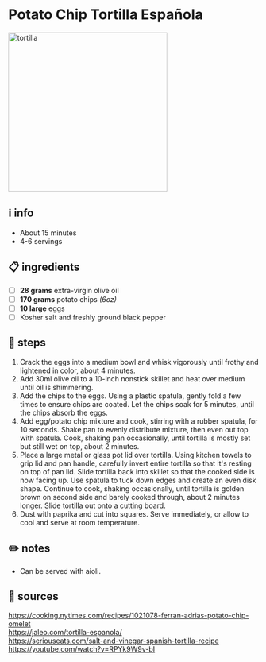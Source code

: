 # Potato Chip Tortilla Española  
<img src="https://www.joseandres.com/wp-content/uploads/2020/05/recipe-potatochipomelette.jpg" alt="tortilla" width="320"/>  

## ℹ️ info  
* About 15 minutes  
* 4-6 servings  

## 📋 ingredients  
- [ ] **28	grams**	extra-virgin olive oil
- [ ] **170	grams**	potato chips *(6oz)*
- [ ] **10	large**	eggs
- [ ] Kosher salt and freshly ground black pepper

## 🔪 steps  
1. Crack the eggs into a medium bowl and whisk vigorously until frothy and lightened in color, about 4 minutes.
2. Add 30ml olive oil to a 10-inch nonstick skillet and heat over medium until oil is shimmering.
3. Add the chips to the eggs. Using a plastic spatula, gently fold a few times to ensure chips are coated. Let the chips soak for 5 minutes, until the chips absorb the eggs.
4. Add egg/potato chip mixture and cook, stirring with a rubber spatula, for 10 seconds. Shake pan to evenly distribute mixture, then even out top with spatula. Cook, shaking pan occasionally, until tortilla is mostly set but still wet on top, about 2 minutes.
5. Place a large metal or glass pot lid over tortilla. Using kitchen towels to grip lid and pan handle, carefully invert entire tortilla so that it's resting on top of pan lid. Slide tortilla back into skillet so that the cooked side is now facing up. Use spatula to tuck down edges and create an even disk shape. Continue to cook, shaking occasionally, until tortilla is golden brown on second side and barely cooked through, about 2 minutes longer. Slide tortilla out onto a cutting board.
6. Dust with paprika and cut into squares. Serve immediately, or allow to cool and serve at room temperature.

## ✏️ notes  
* Can be served with aioli.

## 🔗 sources  
https://cooking.nytimes.com/recipes/1021078-ferran-adrias-potato-chip-omelet  
https://jaleo.com/tortilla-espanola/  
https://seriouseats.com/salt-and-vinegar-spanish-tortilla-recipe  
https://youtube.com/watch?v=RPYk9W9v-bI  
